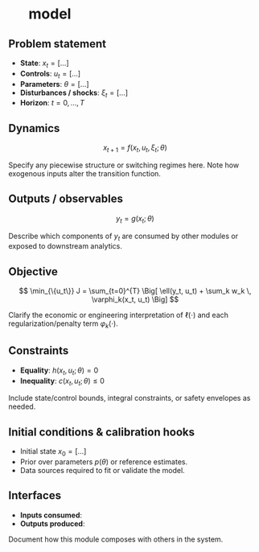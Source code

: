 # <dir> model

## Problem statement

- **State**: $x_t = [\ldots]$
- **Controls**: $u_t = [\ldots]$
- **Parameters**: $\theta = [\ldots]$
- **Disturbances / shocks**: $\xi_t = [\ldots]$
- **Horizon**: $t = 0, \ldots, T$

## Dynamics

$$
x_{t+1} = f(x_t, u_t, \xi_t; \theta)
$$

Specify any piecewise structure or switching regimes here. Note how exogenous
inputs alter the transition function.

## Outputs / observables

$$
y_t = g(x_t; \theta)
$$

Describe which components of $y_t$ are consumed by other modules or exposed to
downstream analytics.

## Objective

$$
\min_{\{u_t\}} J = \sum_{t=0}^{T} \Big[ \ell(y_t, u_t) + \sum_k w_k \, \varphi_k(x_t, u_t) \Big]
$$

Clarify the economic or engineering interpretation of $\ell(\cdot)$ and each
regularization/penalty term $\varphi_k(\cdot)$.

## Constraints

- **Equality**: $h(x_t, u_t; \theta) = 0$
- **Inequality**: $c(x_t, u_t; \theta) \le 0$

Include state/control bounds, integral constraints, or safety envelopes as
needed.

## Initial conditions & calibration hooks

- Initial state $x_0 = [\ldots]$
- Prior over parameters $p(\theta)$ or reference estimates.
- Data sources required to fit or validate the model.

## Interfaces

- **Inputs consumed**: <upstream signals>
- **Outputs produced**: <downstream dependencies>

Document how this module composes with others in the system.
